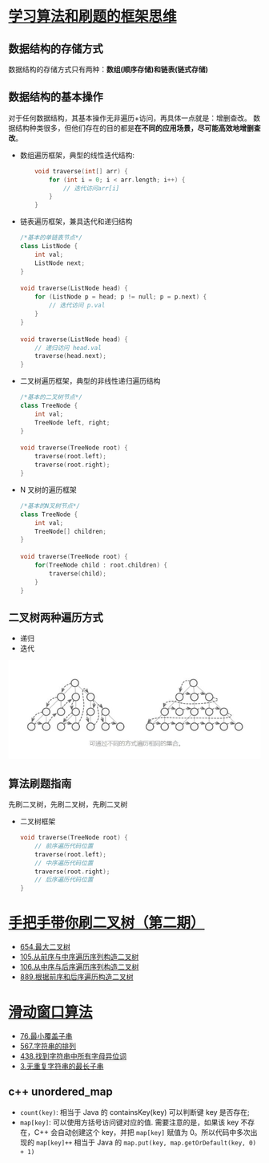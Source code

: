 # [学习算法和刷题的框架思维](https://labuladong.github.io/algo/1/2/)
## 数据结构的存储方式
数据结构的存储方式只有两种：**数组(顺序存储)**和**链表(链式存储)**

## 数据结构的基本操作
对于任何数据结构，其基本操作无非遍历+访问，再具体一点就是：增删查改。
数据结构种类很多，但他们存在的目的都是**在不同的应用场景，尽可能高效地增删查改**。

- 数组遍历框架，典型的线性迭代结构:
    ```c++
        void traverse(int[] arr) {
            for (int i = 0; i < arr.length; i++) {
                // 迭代访问arr[i]
            } 
        } 
    ```
- 链表遍历框架，兼具迭代和递归结构
    ```c++
    /*基本的单链表节点*/
    class ListNode {
        int val;
        ListNode next;
    }
    
    void traverse(ListNode head) {
        for (ListNode p = head; p != null; p = p.next) {
            // 迭代访问 p.val
        }
    }
    
    void traverse(ListNode head) {
        // 递归访问 head.val
        traverse(head.next);
    }
    ```

- 二叉树遍历框架，典型的非线性递归遍历结构
    ```c++
    /*基本的二叉树节点*/
    class TreeNode {
        int val;
        TreeNode left, right;
    }
    
    void traverse(TreeNode root) {
        traverse(root.left);
        traverse(root.right);
    }
    ```

- N 叉树的遍历框架
    ```c++
    /*基本的N叉树节点*/
    class TreeNode {
        int val;
        TreeNode[] children;
    }
    
    void traverse(TreeNode root) {
        for(TreeNode child : root.children) {
            traverse(child);
        }
    }
    ```
## 二叉树两种遍历方式
- 递归
- 迭代

![](pic/binary_traverse.jpeg)

## 算法刷题指南

先刷二叉树，先刷二叉树，先刷二叉树
- 二叉树框架
    ```c++
    void traverse(TreeNode root) {
        // 前序遍历代码位置
        traverse(root.left);
        // 中序遍历代码位置
        traverse(root.right);
        // 后序遍历代码位置
    }
    ```

# [手把手带你刷二叉树（第二期）](https://labuladong.github.io/algo/2/18/23/)
- [654.最大二叉树](https://leetcode-cn.com/problems/maximum-binary-tree/)
- [105.从前序与中序遍历序列构造二叉树](https://leetcode-cn.com/problems/construct-binary-tree-from-preorder-and-inorder-traversal/)
- [106.从中序与后序遍历序列构造二叉树](https://leetcode-cn.com/problems/construct-binary-tree-from-inorder-and-postorder-traversal/)
- [889.根据前序和后序遍历构造二叉树](https://leetcode-cn.com/problems/construct-binary-tree-from-preorder-and-postorder-traversal/)


# [滑动窗口算法](https://labuladong.github.io/algo/2/21/60/)
- [76.最小覆盖子串](https://leetcode-cn.com/problems/minimum-window-substring/)
- [567.字符串的排列](https://leetcode-cn.com/problems/permutation-in-string/)
- [438.找到字符串中所有字母异位词](https://leetcode-cn.com/problems/find-all-anagrams-in-a-string/)
- [3.无重复字符串的最长子串](https://leetcode-cn.com/problems/longest-substring-without-repeating-characters/)

## c++ unordered_map 
- ```count(key)```: 相当于 Java 的 containsKey(key) 可以判断键 key 是否存在;
- ```map[key]```: 可以使用方括号访问键对应的值. 需要注意的是，如果该 key 不存在，C++ 会自动创建这个 key，并把 ```map[key]``` 赋值为 0。所以代码中多次出现的 ```map[key]++``` 相当于 Java 的 ```map.put(key, map.getOrDefault(key, 0) + 1)```